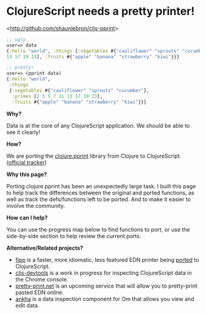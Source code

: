 # ClojureScript needs a __pretty printer!__

&lt;<http://github.com/shaunlebron/cljs-pprint>&gt;

```clojure
;; ugly
user=> data
{:hello "world", :things {:vegetables #{"cauliflower" "sprouts" "cucumber"}, :primes [2 3 5 7 11
13 17 19 23], :fruits #{"apple" "banana" "strawberry" "kiwi"}}}

;; pretty!
user=> (pprint data)
{:hello "world",
 :things
 {:vegetables #{"cauliflower" "sprouts" "cucumber"},
  :primes [2 3 5 7 11 13 17 19 23],
  :fruits #{"apple" "banana" "strawberry" "kiwi"}}}
```

__Why?__

Data is at the core of any ClojureScript application. We should be able to see
it clearly!

__How?__

We are porting the
[clojure.pprint](https://clojure.github.io/clojure/clojure.pprint-api.html)
library from Clojure to ClojureScript.  ([official tracker](http://dev.clojure.org/jira/browse/CLJS-710))

__Why this page?__

Porting clojure.pprint has been an unexpectedly large task.  I built this page
to help track the differences between the original and ported functions, as
well as track the defs/functions left to be ported.  And to make it easier to
involve the community.

__How can I help?__

You can use the progress map below to find functions to port, or use the
side-by-side section to help review the current ports.

__Alternative/Related projects?__

- [fipp](https://github.com/brandonbloom/fipp) is a faster, more idiomatic, less featured EDN
  printer being [ported](https://github.com/brandonbloom/fipp/issues/7) to
  ClojureScript.
- [cljs-devtools](https://github.com/binaryage/cljs-devtools) is
  a work in progress for inspecting ClojureScript data in the Chrome
  console.
- [pretty-print.net](https://github.com/comamitc/pretty-print.net)
  is an upcoming service that will allow you to pretty-print pasted EDN
  online.
- [ankha](https://github.com/noprompt/ankha) is a data inspection component for
  Om that allows you view and edit data.



